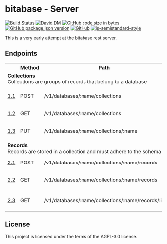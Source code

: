 # bitabase - Server
[![Build Status](https://travis-ci.org/bitabase/bitabase-server.svg?branch=master)](https://travis-ci.org/bitabase/bitabase-server)
[![David DM](https://david-dm.org/bitabase/bitabase-server.svg)](https://david-dm.org/bitabase/bitabase-server)
![GitHub code size in bytes](https://img.shields.io/github/languages/code-size/bitabase/bitabase-server)
[![GitHub package.json version](https://img.shields.io/github/package-json/v/bitabase/bitabase-server)](https://github.com/bitabase/bitabase-server/blob/master/package.json)
[![GitHub](https://img.shields.io/github/license/bitabase/bitabase-server)](https://github.com/bitabase/bitabase-server/blob/master/LICENSE)
[![js-semistandard-style](https://img.shields.io/badge/code%20style-semistandard-brightgreen.svg?style=flat-square)](https://github.com/standard/semistandard)

This is a very early attempt at the bitabase rest server.

## Endpoints

<table>
  <tr>
    <th></th>
    <th>Method</th>
    <th>Path</th>
    <th>Description</th>
  </tr>
  <tr>
    <td colspan=4>
      <strong>Collections</strong></br>
      Collections are groups of records that belong to a database
    </td>
  </tr>
  <tr>
    <td><a href="https://www.github.com/bitabase/bitabase-manager">1.1</a></td>
    <td>POST</td>
    <td>/v1/databases/:name/collections</td>
    <td>Create a new collection</td>
  </tr>
  <tr>
    <td><a href="https://www.github.com/bitabase/bitabase-manager">1.2</a></td>
    <td>GET</td>
    <td>/v1/databases/:name/collections</td>
    <td>List all collections</td>
  </tr>
  <tr>
    <td><a href="https://www.github.com/bitabase/bitabase-manager">1.3</a></td>
    <td>PUT</td>
    <td>/v1/databases/:name/collections/:name</td>
    <td>Update a collection schema</td>
  </tr>
  <tr>
    <td colspan=4>
      <strong>Records</strong></br>
      Records are stored in a collection and must adhere to the schema
    </td>
  </tr>
  <tr>
    <td><a href="https://www.github.com/bitabase/bitabase-manager">2.1</a></td>
    <td>POST</td>
    <td>/v1/databases/:name/collections/:name/records</td>
    <td>Create a new record</td>
  </tr>
  <tr>
    <td><a href="https://www.github.com/bitabase/bitabase-manager">2.2</a></td>
    <td>GET</td>
    <td>/v1/databases/:name/collections/:name/records</td>
    <td>Search through records</td>
  </tr>
  <tr>
    <td><a href="https://www.github.com/bitabase/bitabase-manager">2.3</a></td>
    <td>GET</td>
    <td>/v1/databases/:name/collections/:name/records/:id</td>
    <td>Get a specific record</td>
  </tr>
</table>

## License
This project is licensed under the terms of the AGPL-3.0 license.
